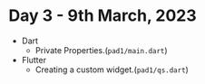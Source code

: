 # Day 3 - 9th March, 2023

* Dart
    * Private Properties.(```pad1/main.dart```)
* Flutter
    * Creating a custom widget.(```pad1/qs.dart```)